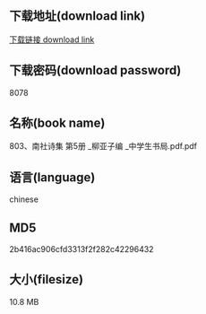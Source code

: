 ## 下载地址(download link)
[下载链接 download link](https://voluble-croquembouche-d321dc.netlify.app/?s=803%E3%80%81%E5%8D%97%E7%A4%BE%E8%AF%97%E9%9B%86+%E7%AC%AC5%E5%86%8C+_%E6%9F%B3%E4%BA%9A%E5%AD%90%E7%BC%96+_%E4%B8%AD%E5%AD%A6%E7%94%9F%E4%B9%A6%E5%B1%80.pdf)

## 下载密码(download password)
8078

## 名称(book name)
803、南社诗集 第5册 _柳亚子编 _中学生书局.pdf.pdf

## 语言(language)
chinese

## MD5
2b416ac906cfd3313f2f282c42296432

## 大小(filesize)
10.8 MB
